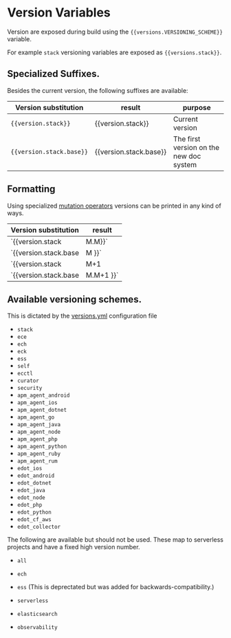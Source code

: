 # Version Variables

Version are exposed during build using the `{{versions.VERSIONING_SCHEME}}` variable.

For example `stack` versioning variables are exposed as `{{versions.stack}}`.

## Specialized Suffixes.

Besides the current version, the following suffixes are available:

| Version substitution                 | result                            | purpose                                 |
|--------------------------------------|-----------------------------------|-----------------------------------------| 
| `{{version.stack}}`                 | {{version.stack}}                 | Current version                         |
| `{{version.stack.base}}`            | {{version.stack.base}}            | The first version on the new doc system |

## Formatting

Using specialized [mutation operators](substitutions.md#mutations) versions 
can be printed in any kind of ways.


| Version substitution   | result    |
|------------------------|-----------|
| `{{version.stack| M.M}}`    |  {{version.stack|M.M}} |
| `{{version.stack.base | M }}`     | {{version.stack.base | M }} |
| `{{version.stack | M+1       | M }}` | {{version.stack | M+1 | M }} |
| `{{version.stack.base | M.M+1 }}` | {{version.stack.base | M.M+1 }} |

## Available versioning schemes.

This is dictated by the [versions.yml](https://github.com/elastic/docs-builder/blob/main/src/Elastic.Documentation.Configuration/versions.yml) configuration file

* `stack`
* `ece`
* `ech`
* `eck`
* `ess`
* `self`
* `ecctl`
* `curator`
* `security`
* `apm_agent_android`
* `apm_agent_ios`
* `apm_agent_dotnet`
* `apm_agent_go`
* `apm_agent_java`
* `apm_agent_node`
* `apm_agent_php`
* `apm_agent_python`
* `apm_agent_ruby`
* `apm_agent_rum`
* `edot_ios`
* `edot_android`
* `edot_dotnet`
* `edot_java`
* `edot_node`
* `edot_php`
* `edot_python`
* `edot_cf_aws`
* `edot_collector`

The following are available but should not be used. These map to serverless projects and have a fixed high version number.

* `all`
* `ech`
* `ess` (This is deprectated but was added for backwards-compatibility.)

* `serverless`
* `elasticsearch`
* `observability`
